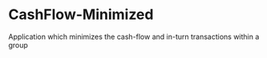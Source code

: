 # CashFlow-Minimized
Application which minimizes the cash-flow and in-turn transactions within a group 
